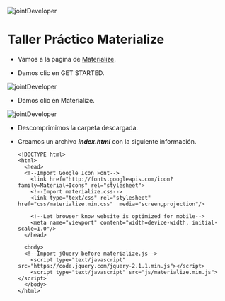 ![jointDeveloper](https://raw.githubusercontent.com/jointDeveloper/Aprendizaje-Web/gh-pages/IMG/robot-logo.png)

# Taller Práctico Materialize

* Vamos a la pagina de [Materialize](http://materializecss.com/).

* Damos clic en GET STARTED.

![jointDeveloper](https://raw.githubusercontent.com/jointDeveloper/IntroduccionMaterialize/master/images/img1.png)

* Damos clic en Materialize.

![jointDeveloper](https://raw.githubusercontent.com/jointDeveloper/IntroduccionMaterialize/master/images/img2.png)

* Descomprimimos la carpeta descargada.
* Creamos un archivo ***index.html*** con la siguiente información.

      <!DOCTYPE html>
      <html>
        <head>
        <!--Import Google Icon Font-->
          <link href="http://fonts.googleapis.com/icon?family=Material+Icons" rel="stylesheet">
          <!--Import materialize.css-->
          <link type="text/css" rel="stylesheet" href="css/materialize.min.css"  media="screen,projection"/>

          <!--Let browser know website is optimized for mobile-->
          <meta name="viewport" content="width=device-width, initial-scale=1.0"/>
        </head>

        <body>
        <!--Import jQuery before materialize.js-->
          <script type="text/javascript" src="https://code.jquery.com/jquery-2.1.1.min.js"></script>
          <script type="text/javascript" src="js/materialize.min.js"></script>
        </body>
      </html>

    
